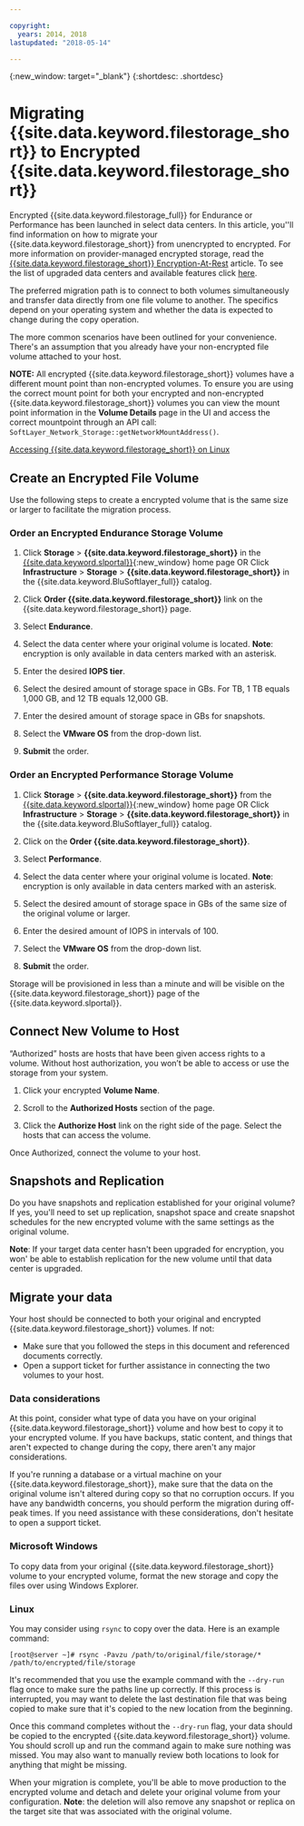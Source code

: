 ```yaml
---

copyright:
  years: 2014, 2018
lastupdated: "2018-05-14"

---
```

{:new_window: target="_blank"}
{:shortdesc: .shortdesc}
 
# Migrating {{site.data.keyword.filestorage_short}} to Encrypted {{site.data.keyword.filestorage_short}}

Encrypted {{site.data.keyword.filestorage_full}} for Endurance or Performance has been launched in select data centers. In this article, you''ll find information on how to migrate your {{site.data.keyword.filestorage_short}} from unencrypted to encrypted. For more information on provider-managed encrypted storage, read the [{{site.data.keyword.filestorage_short}} Encryption-At-Rest](block-file-storage-encryption-rest.html) article. To see the list of upgraded data centers and available features click [here](new-ibm-block-and-file-storage-location-and-features).

The preferred migration path is to connect to both volumes simultaneously and transfer data directly from one file volume to another. The specifics depend on your operating system and whether the data is expected to change during the copy operation.

The more common scenarios have been outlined for your convenience. There's an assumption that you already have your non-encrypted file volume attached to your host.

**NOTE:**  All encrypted {{site.data.keyword.filestorage_short}} volumes have a different mount point than non-encrypted volumes.  To ensure you are using the correct mount point for both your encrypted and non-encrypted {{site.data.keyword.filestorage_short}} volumes you can view the mount point information in the **Volume Details** page in the UI and access the correct mountpoint through an API call:  `SoftLayer_Network_Storage::getNetworkMountAddress()`.

[Accessing {{site.data.keyword.filestorage_short}} on Linux](accessing-file-storage-linux.html)

## Create an Encrypted File Volume

Use the following steps to create a encrypted volume that is the same size or larger to facilitate the migration process.

### Order an Encrypted Endurance Storage Volume

1. Click **Storage** > **{{site.data.keyword.filestorage_short}}** in the [{{site.data.keyword.slportal}}](https://control.softlayer.com/){:new_window} home page OR Click **Infrastructure** > **Storage** > **{{site.data.keyword.filestorage_short}}** in the {{site.data.keyword.BluSoftlayer_full}} catalog.

2. Click **Order {{site.data.keyword.filestorage_short}}** link on the {{site.data.keyword.filestorage_short}} page.

3. Select **Endurance**.

4. Select the data center where your original volume is located. **Note**: encryption is only available in data centers marked with an asterisk.

5. Enter the desired **IOPS tier**.

6. Select the desired amount of storage space in GBs. For TB, 1 TB equals 1,000 GB, and 12 TB equals 12,000 GB.

7. Enter the desired amount of storage space in GBs for snapshots.

8. Select the **VMware OS** from the drop-down list.

9. **Submit** the order.
 
### Order an Encrypted Performance Storage Volume

1. Click **Storage** > **{{site.data.keyword.filestorage_short}}** from the [{{site.data.keyword.slportal}}](https://control.softlayer.com/){:new_window} home page OR Click **Infrastructure** > **Storage** > **{{site.data.keyword.filestorage_short}}** in the {{site.data.keyword.BluSoftlayer_full}} catalog.

2. Click on the **Order {{site.data.keyword.filestorage_short}}**.

3. Select **Performance**.

4. Select the data center where your original volume is located. **Note**: encryption is only available in data centers marked with an asterisk.

5. Select the desired amount of storage space in GBs of the same size of the original volume or larger.

6. Enter the desired amount of IOPS in intervals of 100.

7. Select the **VMware OS** from the drop-down list.

8. **Submit** the order.

Storage will be provisioned in less than a minute and will be visible on the {{site.data.keyword.filestorage_short}} page of the {{site.data.keyword.slportal}}.

 
## Connect New Volume to Host

“Authorized” hosts are hosts that have been given access rights to a volume. Without host authorization, you won’t be able to access or use the storage from your system.

1. Click your encrypted **Volume Name**.

2. Scroll to the **Authorized Hosts** section of the page.

3. Click the **Authorize Host** link on the right side of the page. Select the hosts that can access the volume.

Once Authorized, connect the volume to your host.

 
## Snapshots and Replication

Do you have snapshots and replication established for your original volume? If yes, you'll need to set up replication, snapshot space and create snapshot schedules for the new encrypted volume with the same settings as the original volume. 

**Note**: If your target data center hasn't been upgraded for encryption, you won' be able to establish replication for the new volume until that data center is upgraded.

 
## Migrate your data

Your host should be connected to both your original and encrypted {{site.data.keyword.filestorage_short}} volumes. If not:

- Make sure that you followed the steps in this document and referenced documents correctly.
- Open a support ticket for further assistance in connecting the two volumes to your host.

### Data considerations

At this point, consider what type of data you have on your original {{site.data.keyword.filestorage_short}} volume and how best to copy it to your encrypted volume. If you have backups, static content, and things that aren't expected to change during the copy, there aren't any major considerations.

If you're running a database or a virtual machine on your {{site.data.keyword.filestorage_short}}, make sure that the data on the original volume isn't altered during copy so that no corruption occurs. If you have any bandwidth concerns, you should perform the migration during off-peak times. If you need assistance with these considerations, don't hesitate to open a support ticket.

### Microsoft Windows

To copy data from your original {{site.data.keyword.filestorage_short}} volume to your encrypted volume, format the new storage and copy the files over using Windows Explorer.

### Linux

You may consider using `rsync` to copy over the data. Here is an example command:

`[root@server ~]# rsync -Pavzu /path/to/original/file/storage/* /path/to/encrypted/file/storage` 

It's recommended that you use the example command with the `--dry-run` flag once to make sure the paths line up correctly. If this process is interrupted, you may want to delete the last destination file that was being copied to make sure that it's copied to the new location from the beginning.

Once this command completes without the `--dry-run` flag, your data should be copied to the encrypted {{site.data.keyword.filestorage_short}} volume. You should scroll up and run the command again to make sure nothing was missed. You may also want to manually review both locations to look for anything that might be missing.

When your migration is complete, you'll be able to move production to the encrypted volume and detach and delete your original volume from your configuration. 
**Note**: the deletion will also remove any snapshot or replica on the target site that was associated with the original volume.
